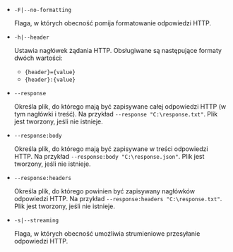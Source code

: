 * `-F|--no-formatting`

  Flaga, w których obecność pomija formatowanie odpowiedzi HTTP.

* `-h|--header`

  Ustawia nagłówek żądania HTTP. Obsługiwane są następujące formaty dwóch wartości:

  * `{header}={value}`
  * `{header}:{value}`

* `--response`

  Określa plik, do którego mają być zapisywane całej odpowiedzi HTTP (w tym nagłówki i treść). Na przykład `--response "C:\response.txt"`. Plik jest tworzony, jeśli nie istnieje.

* `--response:body`

  Określa plik, do którego mają być zapisywane w treści odpowiedzi HTTP. Na przykład `--response:body "C:\response.json"`. Plik jest tworzony, jeśli nie istnieje.

* `--response:headers`

  Określa plik, do którego powinien być zapisywany nagłówków odpowiedzi HTTP. Na przykład `--response:headers "C:\response.txt"`. Plik jest tworzony, jeśli nie istnieje.

* `-s|--streaming`

  Flaga, w których obecność umożliwia strumieniowe przesyłanie odpowiedzi HTTP.
